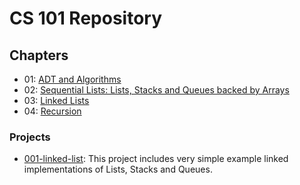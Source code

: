 # CS 101 Repository

## Chapters
* 01: [ADT and Algorithms](../01-adt-and-algorithms/README.md)
* 02: [Sequential Lists: Lists, Stacks and Queues backed by Arrays](../02-sequential-lists/README.md)
* 03: [Linked Lists](../03-linked-lists/README.md)
* 04: [Recursion](04-recursion/README.md)

### Projects
* [001-linked-list](001-linked-list/README.md): This project includes very simple example linked implementations of Lists, Stacks and Queues.
